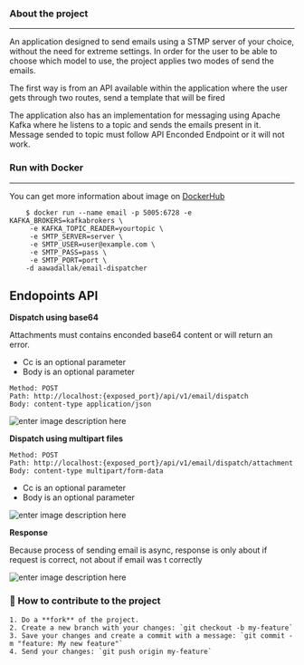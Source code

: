 ### About the project
<hr />
<p>
An application designed to send emails using a STMP server of your choice, without the need for extreme settings.
In order for the user to be able to choose which model to use, the project applies two modes of send the emails.

 The first way is from an API available within the application
where the user gets through two routes, send a template that will be fired

The application also has an implementation for messaging using Apache Kafka
 where he listens to a topic and sends the emails present in it. Message sended to topic must follow API Enconded Endpoint or it will not work. 
 </p>

 
### Run with Docker
<hr />
<p> 
 You can get more information about image on <a href="https://hub.docker.com/repository/docker/aawadallak/email-dispatcher" target="_blankpage">DockerHub</a>
</p>

```
    $ docker run --name email -p 5005:6728 -e KAFKA_BROKERS=kafkabrokers \
     -e KAFKA_TOPIC_READER=yourtopic \
     -e SMTP_SERVER=server \
     -e SMTP_USER=user@example.com \
     -e SMTP_PASS=pass \
     -e SMTP_PORT=port \
    -d aawadallak/email-dispatcher
```

## Endopoints API

<p><strong>Dispatch using base64</strong></p>
Attachments must contains enconded base64 content or will return an error. 

 - Cc is an optional parameter
 - Body is an optional parameter

```
Method: POST
Path: http://localhost:{exposed_port}/api/v1/email/dispatch
Body: content-type application/json
```

![enter image description here](https://user-images.githubusercontent.com/74802742/140552332-355dd506-ee3d-401f-81d4-8aaf24a8f88c.png)

<p><strong>Dispatch using multipart files</strong></p>

```
Method: POST
Path: http://localhost:{exposed_port}/api/v1/email/dispatch/attachment
Body: content-type multipart/form-data
```

 - Cc is an optional parameter
 - Body is an optional parameter


![enter image description here](https://user-images.githubusercontent.com/74802742/140552758-a25ea1fd-7bf1-4274-8d38-6cee4d139262.png)

<p><strong>Response</strong></p>
<p>Because process of sending email is async, response is only about if request is correct, not about if email was t correctly</p>

![enter image description here](https://user-images.githubusercontent.com/74802742/140553325-306e6dec-d9cb-4eb2-b32a-5c2207c0ff0c.png)

### 💪 How to contribute to the project
```
1. Do a **fork** of the project.
2. Create a new branch with your changes: `git checkout -b my-feature`
3. Save your changes and create a commit with a message: `git commit -m "feature: My new feature"`
4. Send your changes: `git push origin my-feature`
```

